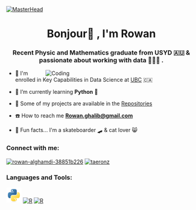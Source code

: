 [![MasterHead](https://user-images.githubusercontent.com/118812969/208985272-ee0a8a5b-ab31-4fa1-a6cf-f2f1e6a336a2.gif)](https://rishavchanda.io)

<h1 align="center">Bonjour🙈 , I'm Rowan </h1>
<h3 align="center">Recent Physic and Mathematics graduate from USYD 🇦🇺 & passionate about working with data 👩🏻‍💻 .</h3>
<img align="right" alt="Coding" width="400" src="https://user-images.githubusercontent.com/118812969/208989725-2cc37a8f-d3aa-4393-a69b-0f3881440c74.gif">


- 📖 I'm enrolled in Key Capabilities in Data Science at [UBC](https://extendedlearning.ubc.ca) 🇨🇦

- 🤖 I’m currently learning **Python** 🐍

- 🌸 Some of my projects are available in the [Repositories](https://github.com/RowanAlghamdi?tab=repositories)

- ☎️ How to reach me **Rowan.ghalib@gmail.com**

- 🫣 Fun facts... I'm a skateboarder 🛹 & cat lover 😸

<h3 align="left">Connect with me:</h3>
<p align="left">
<a href="https://linkedin.com/in/rowan-alghamdi-38851b226" target="blank"><img align="center" src="https://raw.githubusercontent.com/rahuldkjain/github-profile-readme-generator/master/src/images/icons/Social/linked-in-alt.svg" alt="rowan-alghamdi-38851b226" height="30" width="40" /></a>
<a href="https://instagram.com/taeronz" target="blank"><img align="center" src="https://raw.githubusercontent.com/rahuldkjain/github-profile-readme-generator/master/src/images/icons/Social/instagram.svg" alt="taeronz" height="30" width="40" /></a> </p>

<h3 align="left">Languages and Tools:</h3>
<p align="left">
<a href="https://www.python.org" target="_blank" rel="noreferrer"> <img src="https://raw.githubusercontent.com/devicons/devicon/master/icons/python/python-original.svg" alt="python" width="40" height="40"/></a>
<a align="left"> <a href="https://www.r-project.org" target="_blank" rel="noreferrer"> <img src="https://www.lindinglab.science/external-files/images/Rlogo1.png" alt="R" width="40" height="40"/></a> 
<a align="left"> <a href="https://posit.co" target="_blank" rel="noreferrer"> <img src="https://www.rstudio.com/wp-content/uploads/2018/10/RStudio-Logo-flat.svg" alt="R" width="40" height="40"/></a> </p>


  <!-- https://rahuldkjain.github.io/gh-profile-readme-generator/  -->

